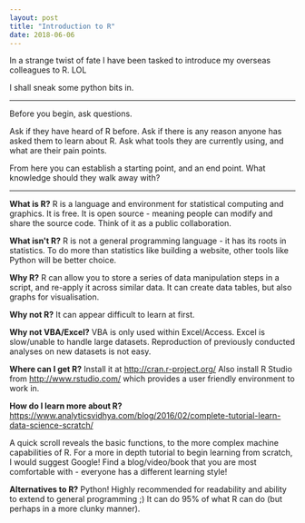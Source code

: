```yaml
---
layout: post
title: "Introduction to R"
date: 2018-06-06
---
```


In a strange twist of fate I have been tasked to introduce my overseas colleagues to R. LOL

I shall sneak some python bits in.

---

Before you begin, ask questions. 

Ask if they have heard of R before.
Ask if there is any reason anyone has asked them to learn about R.
Ask what tools they are currently using, and what are their pain points.

From here you can establish a starting point, and an end point.
What knowledge should they walk away with?

---

__What is R?__
R is a language and environment for statistical computing and graphics.
It is free.
It is open source - meaning people can modify and share the source code. Think of it as a public collaboration.

__What isn't R?__
R is not a general programming language - it has its roots in statistics. To do more than statistics like building a website, other tools like Python will be better choice.

__Why R?__
R can allow you to store a series of data manipulation steps in a script, and re-apply it across similar data.
It can create data tables, but also graphs for visualisation.

__Why not R?__
It can appear difficult to learn at first.

__Why not VBA/Excel?__
VBA is only used within Excel/Access.
Excel is slow/unable to handle large datasets.
Reproduction of previously conducted analyses on new datasets is not easy.

__Where can I get R?__
Install it at http://cran.r-project.org/
Also install R Studio from http://www.rstudio.com/ which provides a user friendly environment to work in.

__How do I learn more about R?__
https://www.analyticsvidhya.com/blog/2016/02/complete-tutorial-learn-data-science-scratch/

A quick scroll reveals the basic functions, to the more complex machine capabilities of R.
For a more in depth tutorial to begin learning from scratch, I would suggest Google! Find a blog/video/book that you are most comfortable with - everyone has a different learning style!

__Alternatives to R?__
Python! Highly recommended for readability and ability to extend to general programming ;)
It can do 95% of what R can do (but perhaps in a more clunky manner).